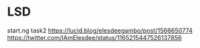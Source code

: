 # LSD
start.ng task2
https://lucid.blog/elesdeegambo/post/1566650774
https://twitter.com/IAmElesdee/status/1165215447526137856

